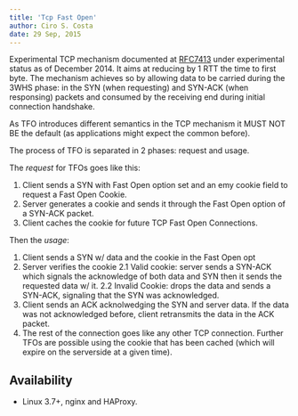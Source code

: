```yaml
---
title: 'Tcp Fast Open'
author: Ciro S. Costa
date: 29 Sep, 2015
---
```


Experimental TCP mechanism documented at [RFC7413](https://datatracker.ietf.org/doc/rfc7413/) under experimental status as of December 2014. It aims at reducing by 1 RTT the time to first byte. The mechanism achieves so by allowing data to be carried during the 3WHS phase: in the SYN (when requesting) and SYN-ACK (when responsing) packets and consumed by the receiving end during initial connection handshake.

As TFO introduces different semantics in the TCP mechanism it MUST NOT BE the default (as applications might expect the common before).

The process of TFO is separated in 2 phases: request and usage.

The *request* for TFOs goes like this:

1. Client sends a SYN with Fast Open option set and an emy cookie field to request a Fast Open Cookie.
2. Server generates a cookie and sends it through the Fast Open option of a SYN-ACK packet.
3. Client caches the cookie for future TCP Fast Open Connections.

Then the *usage*:

1. Client sends a SYN w/ data and the cookie in the Fast Open opt
2. Server verifies the cookie
  2.1 Valid cookie: server sends a SYN-ACK which signals the acknowledge of both data and SYN then it sends the requested data w/ it.
  2.2 Invalid Cookie: drops the data and sends a SYN-ACK, signaling that the SYN was acknowledged.
3. Client sends an ACK acknolwedging the SYN and server data. If the data was not acknowledged before, client retransmits the data in the ACK packet.
4. The rest of the connection goes like any other TCP connection. Further TFOs are possible using the cookie that has been cached (which will expire on the serverside at a given time).


## Availability

- Linux 3.7+, nginx and HAProxy.

